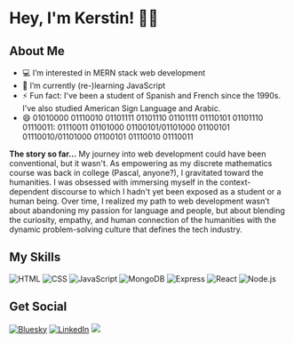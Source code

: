 # Hey, I'm Kerstin! 👋🏿

## About Me

- 💻 I’m interested in MERN stack web development
- 🌱 I’m currently (re-)learning JavaScript
- ⚡ Fun fact: I've been a student of Spanish and French since the 1990s. I've also studied American Sign Language and Arabic.
- 😄 01010000 01110010 01101111 01101110 01101111 01110101 01101110 01110011: 01110011 01101000 01100101/01101000 01100101 01110010/01101000 01100101 01110010 01110011

**The story so far...** My journey into web development could have been conventional, but it wasn't. As empowering as my discrete mathematics course was back in college (Pascal, anyone?), I gravitated toward the humanities. I was obsessed with immersing myself in the context-dependent discourse to which I hadn't yet been exposed as a student or a human being. Over time, I realized my path to web development wasn’t about abandoning my passion for language and people, but about blending the curiosity, empathy, and human connection of the humanities with the dynamic problem-solving culture that defines the tech industry.

## My Skills

![HTML](https://img.shields.io/badge/-HTML-E34F26?style=for-the-badge&logo=html5&logoColor=white)
![CSS](https://img.shields.io/badge/-CSS-1572B6?style=for-the-badge&logo=css3&logoColor=white)
![JavaScript](https://img.shields.io/badge/-JavaScript-F7DF1E?style=for-the-badge&logo=javascript&logoColor=black)
![MongoDB](https://img.shields.io/badge/MongoDB-4EA94B?style=for-the-badge&logo=mongodb&logoColor=white)
![Express](https://img.shields.io/badge/Express%20js-000000?style=for-the-badge&logo=express&logoColor=white)
![React](https://img.shields.io/badge/React-61DAFB?style=for-the-badge&logo=react&logoColor=white)
![Node.js](https://img.shields.io/badge/-Node.js-339933?style=for-the-badge&logo=node.js&logoColor=white)

## Get Social

[![Bluesky](https://img.shields.io/badge/Bluesky-0285FF?logo=bluesky&logoColor=fff&style=for-the-badge)](https://bsky.app/profile/kcarsoncodes.bsky.social)
[![LinkedIn](https://img.shields.io/badge/LinkedIn-0077B5?style=for-the-badge&logo=linkedin&logoColor=white)](https://www.linkedin.com/in/kerstincarson)
[![](https://img.shields.io/badge/-000000?style=for-the-badge&logo=x&logoColor=white)](https://x.com/kCarsonCodes)



